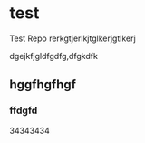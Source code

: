 # test
Test Repo
rerkgtjerlkjtglkerjgtlkerj


dgejkfjgldfgdfg,dfgkdfk

## hggfhgfhgf
### ffdgfd


34343434
